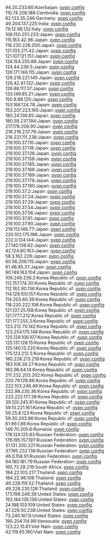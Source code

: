 94.20.233.60:Azerbaijan: [ovpn config](vpn/94_20_233_60.ovpn)  
110.74.206.188:Cambodia: [ovpn config](vpn/110_74_206_188.ovpn)  
62.133.35.246:Germany: [ovpn config](vpn/62_133_35_246.ovpn)  
49.204.137.225:India: [ovpn config](vpn/49_204_137_225.ovpn)  
79.12.98.132:Italy: [ovpn config](vpn/79_12_98_132.ovpn)  
106.150.251.233:Japan: [ovpn config](vpn/106_150_251_233.ovpn)  
115.163.42.96:Japan: [ovpn config](vpn/115_163_42_96.ovpn)  
119.230.226.200:Japan: [ovpn config](vpn/119_230_226_200.ovpn)  
121.103.211.42:Japan: [ovpn config](vpn/121_103_211_42.ovpn)  
121.107.121.151:Japan: [ovpn config](vpn/121_107_121_151.ovpn)  
124.154.255.88:Japan: [ovpn config](vpn/124_154_255_88.ovpn)  
124.44.236.5:Japan: [ovpn config](vpn/124_44_236_5.ovpn)  
126.171.146.115:Japan: [ovpn config](vpn/126_171_146_115.ovpn)  
126.218.221.145:Japan: [ovpn config](vpn/126_218_221_145.ovpn)  
126.42.41.132:Japan: [ovpn config](vpn/126_42_41_132.ovpn)  
126.88.117.37:Japan: [ovpn config](vpn/126_88_117_37.ovpn)  
133.149.85.21:Japan: [ovpn config](vpn/133_149_85_21.ovpn)  
150.9.88.125:Japan: [ovpn config](vpn/150_9_88_125.ovpn)  
153.168.124.78:Japan: [ovpn config](vpn/153_168_124_78.ovpn)  
153.207.223.165:Japan: [ovpn config](vpn/153_207_223_165.ovpn)  
180.24.136.85:Japan: [ovpn config](vpn/180_24_136_85.ovpn)  
180.58.237.194:Japan: [ovpn config](vpn/180_58_237_194.ovpn)  
217.178.206.90:Japan: [ovpn config](vpn/217_178_206_90.ovpn)  
218.216.237.79:Japan: [ovpn config](vpn/218_216_237_79.ovpn)  
218.221.111.236:Japan: [ovpn config](vpn/218_221_111_236.ovpn)  
219.100.37.110:Japan: [ovpn config](vpn/219_100_37_110.ovpn)  
219.100.37.118:Japan: [ovpn config](vpn/219_100_37_118.ovpn)  
219.100.37.126:Japan: [ovpn config](vpn/219_100_37_126.ovpn)  
219.100.37.158:Japan: [ovpn config](vpn/219_100_37_158.ovpn)  
219.100.37.165:Japan: [ovpn config](vpn/219_100_37_165.ovpn)  
219.100.37.166:Japan: [ovpn config](vpn/219_100_37_166.ovpn)  
219.100.37.169:Japan: [ovpn config](vpn/219_100_37_169.ovpn)  
219.100.37.179:Japan: [ovpn config](vpn/219_100_37_179.ovpn)  
219.100.37.190:Japan: [ovpn config](vpn/219_100_37_190.ovpn)  
219.100.37.2:Japan: [ovpn config](vpn/219_100_37_2.ovpn)  
219.100.37.24:Japan: [ovpn config](vpn/219_100_37_24.ovpn)  
219.100.37.29:Japan: [ovpn config](vpn/219_100_37_29.ovpn)  
219.100.37.54:Japan: [ovpn config](vpn/219_100_37_54.ovpn)  
219.100.37.56:Japan: [ovpn config](vpn/219_100_37_56.ovpn)  
219.100.37.81:Japan: [ovpn config](vpn/219_100_37_81.ovpn)  
219.100.37.90:Japan: [ovpn config](vpn/219_100_37_90.ovpn)  
219.113.146.77:Japan: [ovpn config](vpn/219_113_146_77.ovpn)  
220.102.175.188:Japan: [ovpn config](vpn/220_102_175_188.ovpn)  
222.0.134.144:Japan: [ovpn config](vpn/222_0_134_144.ovpn)  
27.140.136.62:Japan: [ovpn config](vpn/27_140_136_62.ovpn)  
42.124.60.163:Japan: [ovpn config](vpn/42_124_60_163.ovpn)  
58.3.162.229:Japan: [ovpn config](vpn/58_3_162_229.ovpn)  
60.56.208.115:Japan: [ovpn config](vpn/60_56_208_115.ovpn)  
61.46.95.37:Japan: [ovpn config](vpn/61_46_95_37.ovpn)  
90.149.163.104:Japan: [ovpn config](vpn/90_149_163_104.ovpn)  
106.248.236.2:Korea Republic of: [ovpn config](vpn/106_248_236_2.ovpn)  
112.157.174.30:Korea Republic of: [ovpn config](vpn/112_157_174_30.ovpn)  
112.162.90.136:Korea Republic of: [ovpn config](vpn/112_162_90_136.ovpn)  
114.129.100.157:Korea Republic of: [ovpn config](vpn/114_129_100_157.ovpn)  
114.203.60.39:Korea Republic of: [ovpn config](vpn/114_203_60_39.ovpn)  
118.220.222.106:Korea Republic of: [ovpn config](vpn/118_220_222_106.ovpn)  
121.137.25.158:Korea Republic of: [ovpn config](vpn/121_137_25_158.ovpn)  
121.177.1.212:Korea Republic of: [ovpn config](vpn/121_177_1_212.ovpn)  
121.177.255.3:Korea Republic of: [ovpn config](vpn/121_177_255_3.ovpn)  
123.212.70.142:Korea Republic of: [ovpn config](vpn/123_212_70_142.ovpn)  
123.254.175.148:Korea Republic of: [ovpn config](vpn/123_254_175_148.ovpn)  
125.129.106.107:Korea Republic of: [ovpn config](vpn/125_129_106_107.ovpn)  
125.131.128.15:Korea Republic of: [ovpn config](vpn/125_131_128_15.ovpn)  
125.140.13.220:Korea Republic of: [ovpn config](vpn/125_140_13_220.ovpn)  
175.123.212.5:Korea Republic of: [ovpn config](vpn/175_123_212_5.ovpn)  
180.228.213.219:Korea Republic of: [ovpn config](vpn/180_228_213_219.ovpn)  
183.108.39.27:Korea Republic of: [ovpn config](vpn/183_108_39_27.ovpn)  
183.96.64.14:Korea Republic of: [ovpn config](vpn/183_96_64_14.ovpn)  
211.232.203.202:Korea Republic of: [ovpn config](vpn/211_232_203_202.ovpn)  
220.79.128.86:Korea Republic of: [ovpn config](vpn/220_79_128_86.ovpn)  
222.103.246.46:Korea Republic of: [ovpn config](vpn/222_103_246_46.ovpn)  
222.98.230.36:Korea Republic of: [ovpn config](vpn/222_98_230_36.ovpn)  
223.222.177.36:Korea Republic of: [ovpn config](vpn/223_222_177_36.ovpn)  
39.120.245.81:Korea Republic of: [ovpn config](vpn/39_120_245_81.ovpn)  
59.10.221.161:Korea Republic of: [ovpn config](vpn/59_10_221_161.ovpn)  
59.25.8.123:Korea Republic of: [ovpn config](vpn/59_25_8_123.ovpn)  
59.30.243.96:Korea Republic of: [ovpn config](vpn/59_30_243_96.ovpn)  
61.99.1.86:Korea Republic of: [ovpn config](vpn/61_99_1_86.ovpn)  
146.70.205.6:Romania: [ovpn config](vpn/146_70_205_6.ovpn)  
176.124.125.83:Russian Federation: [ovpn config](vpn/176_124_125_83.ovpn)  
176.195.157.197:Russian Federation: [ovpn config](vpn/176_195_157_197.ovpn)  
31.131.200.221:Russian Federation: [ovpn config](vpn/31_131_200_221.ovpn)  
37.195.232.138:Russian Federation: [ovpn config](vpn/37_195_232_138.ovpn)  
46.0.158.91:Russian Federation: [ovpn config](vpn/46_0_158_91.ovpn)  
94.180.161.79:Russian Federation: [ovpn config](vpn/94_180_161_79.ovpn)  
165.73.28.219:South Africa: [ovpn config](vpn/165_73_28_219.ovpn)  
184.22.103.217:Thailand: [ovpn config](vpn/184_22_103_217.ovpn)  
184.22.96.108:Thailand: [ovpn config](vpn/184_22_96_108.ovpn)  
49.228.119.52:Thailand: [ovpn config](vpn/49_228_119_52.ovpn)  
49.228.230.128:Thailand: [ovpn config](vpn/49_228_230_128.ovpn)  
173.198.248.39:United States: [ovpn config](vpn/173_198_248_39.ovpn)  
192.184.135.138:United States: [ovpn config](vpn/192_184_135_138.ovpn)  
24.188.103.109:United States: [ovpn config](vpn/24_188_103_109.ovpn)  
47.229.50.238:United States: [ovpn config](vpn/47_229_50_238.ovpn)  
73.240.167.6:United States: [ovpn config](vpn/73_240_167_6.ovpn)  
190.204.114.99:Venezuela: [ovpn config](vpn/190_204_114_99.ovpn)  
123.22.15.61:Viet Nam: [ovpn config](vpn/123_22_15_61.ovpn)  
42.119.65.160:Viet Nam: [ovpn config](vpn/42_119_65_160.ovpn)  
